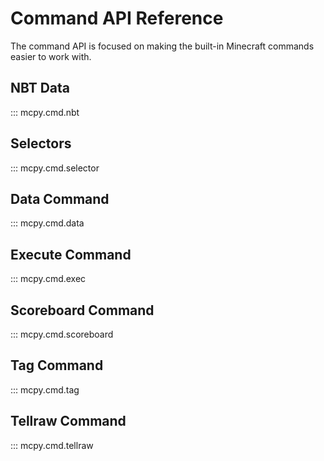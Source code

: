 # Command API Reference

The command API is focused on making the built-in Minecraft commands easier to work with.

## NBT Data

::: mcpy.cmd.nbt

## Selectors

::: mcpy.cmd.selector

## Data Command

::: mcpy.cmd.data

## Execute Command

::: mcpy.cmd.exec

## Scoreboard Command

::: mcpy.cmd.scoreboard

## Tag Command

::: mcpy.cmd.tag

## Tellraw Command

::: mcpy.cmd.tellraw
